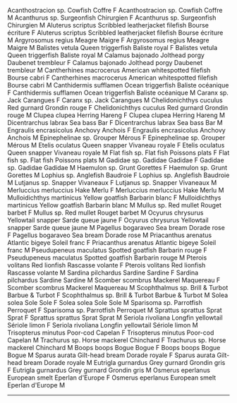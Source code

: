 Acanthostracion sp.	Cowfish	Coffre	F
Acanthostracion sp.	Cowfish	Coffre	M
Acanthurus sp.	Surgeonfish	Chirurgien	F
Acanthurus sp.	Surgeonfish	Chirurgien	M
Aluterus scriptus	Scribbled leatherjacket filefish	Bourse écriture	F
Aluterus scriptus	Scribbled leatherjacket filefish	Bourse écriture	M
Argyrosomus regius	Meagre	Maigre	F
Argyrosomus regius	Meagre	Maigre	M
Balistes vetula	Queen triggerfish	Baliste royal	F
Balistes vetula	Queen triggerfish	Baliste royal	M
Calamus bajonado	Jolthead porgy	Daubenet trembleur	F
Calamus bajonado	Jolthead porgy	Daubenet trembleur	M
Cantherhines macrocerus	American whitespotted filefish	Bourse cabri	F
Cantherhines macrocerus	American whitespotted filefish	Bourse cabri	M
Canthidermis sufflamen	Ocean triggerfish	Baliste océanique	F
Canthidermis sufflamen	Ocean triggerfish	Baliste océanique	M
Caranx sp.	Jack	Carangues	F
Caranx sp.	Jack	Carangues	M
Chelidonichthys cuculus	Red gurnard	Grondin rouge	F
Chelidonichthys cuculus	Red gurnard	Grondin rouge	M
Clupea clupea	Herring	Hareng	F
Clupea clupea	Herring	Hareng	M
Dicentrarchus labrax	Sea bass	Bar	F
Dicentrarchus labrax	Sea bass	Bar	M
Engraulis encrasicolus	Anchovy	Anchois	F
Engraulis encrasicolus	Anchovy	Anchois	M
Epinephelinae sp.	Grouper	Mérous	F
Epinephelinae sp.	Grouper	Mérous	M
Etelis oculatus	Queen snapper	Vivaneau royale	F
Etelis oculatus	Queen snapper	Vivaneau royale	M
Flat fish sp.	Flat fish	Poissons plats	F
Flat fish sp.	Flat fish	Poissons plats	M
Gadidae sp.	Gadidae	Gadidae	F
Gadidae sp.	Gadidae	Gadidae	M
Haemulon sp.	Grunt	Gorettes	F
Haemulon sp.	Grunt	Gorettes	M
Lophius sp.	Anglefish	Baudroie	F
Lophius sp.	Anglefish	Baudroie	M
Lutjanus sp.	Snapper	Vivaneaux	F
Lutjanus sp.	Snapper	Vivaneaux	M
Merluccius merluccius	Hake	Merlu	F
Merluccius merluccius	Hake	Merlu	M
Mulloidichthys martinicus	Yellow goatfish	Barbarin blanc	F
Mulloidichthys martinicus	Yellow goatfish	Barbarin blanc	M
Mullus sp.	Red mullet	Rouget barbet	F
Mullus sp.	Red mullet	Rouget barbet	M
Ocyurus chrysurus	Yellowtail snapper	Sarde queue jaune	F
Ocyurus chrysurus	Yellowtail snapper	Sarde queue jaune	M
Pagellus bogaraveo	Sea bream	Dorade rose	F
Pagellus bogaraveo	Sea bream	Dorade rose	M
Priacanthus arenatus	Atlantic bigeye	Soleil franc	F
Priacanthus arenatus	Atlantic bigeye	Soleil franc	M
Pseudupeneus maculatus	Spotted goatfish	Barbarin rouge	F
Pseudupeneus maculatus	Spotted goatfish	Barbarin rouge	M
Pterois volitans	Red lionfish	Rascasse volante	F
Pterois volitans	Red lionfish	Rascasse volante	M
Sardina pilchardus	Sardine	Sardine	F
Sardina pilchardus	Sardine	Sardine	M
Scomber scombrus	Mackerel	Maquereau	F
Scomber scombrus	Mackerel	Maquereau	M
Scophthalmus sp.	Brill & Turbot	Barbue & Turbot	F
Scophthalmus sp.	Brill & Turbot	Barbue & Turbot	M
Solea solea	Sole	Sole	F
Solea solea	Sole	Sole	M
Sparisoma sp.	Parrotfish	Perroquet	F
Sparisoma sp.	Parrotfish	Perroquet	M
Sprattus sprattus	Sprat	Sprat 	F
Sprattus sprattus	Sprat	Sprat 	M
Seriola rivoliana	Longfin yellowtail	Sériole limon	F
Seriola rivoliana	Longfin yellowtail	Sériole limon	M
Trisopterus minutus	Poor-cod	Capelan	F
Trisopterus minutus	Poor-cod	Capelan	M
Trachurus sp.	Horse mackerel	Chinchard	F
Trachurus sp.	Horse mackerel	Chinchard	M
Boops boops	Bogue	Bogue	F
Boops boops	Bogue	Bogue	M
Sparus aurata	Gilt-head bream	Dorade royale	F
Sparus aurata	Gilt-head bream	Dorade royale	M
Eutrigla gurnardus	Grey gurnard	Grondin gris	F
Eutrigla gurnardus	Grey gurnard	Grondin gris	M
Osmerus eperlanus	European smelt	Eperlan d'Europe	F
Osmerus eperlanus	European smelt	Eperlan d'Europe	M

---

</div>
